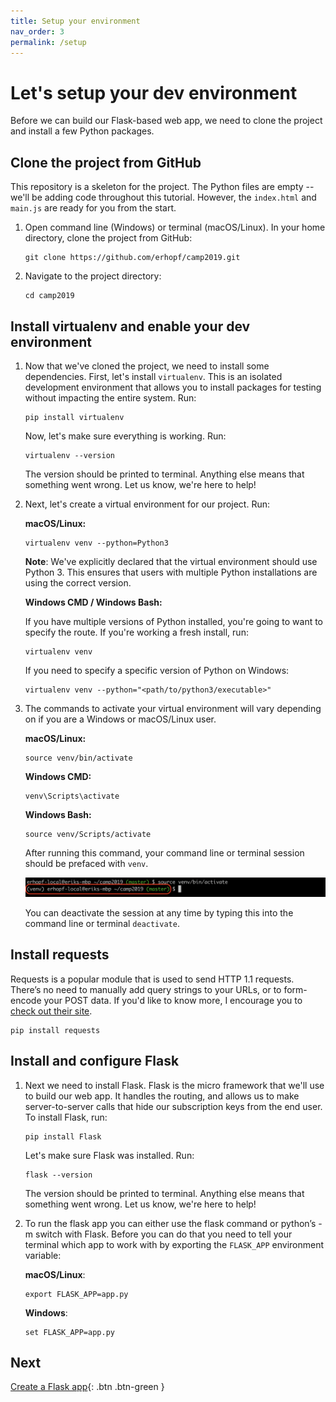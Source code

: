 ```yaml
---
title: Setup your environment
nav_order: 3
permalink: /setup
---
```

# Let's setup your dev environment

Before we can build our Flask-based web app, we need to clone the project and install a few Python packages.

## Clone the project from GitHub

This repository is a skeleton for the project. The Python files are empty -- we'll be adding code throughout this tutorial. However, the `index.html` and `main.js` are ready for you from the start.

1. Open command line (Windows) or terminal (macOS/Linux). In your home directory, clone the project from GitHub:
   ```
   git clone https://github.com/erhopf/camp2019.git
   ```
2. Navigate to the project directory:
   ```
   cd camp2019
   ```

## Install virtualenv and enable your dev environment

1. Now that we've cloned the project, we need to install some dependencies. First, let's install `virtualenv`. This is an isolated development environment that allows you to install packages for testing without impacting the entire system. Run:
   ```
   pip install virtualenv
   ```
   Now, let's make sure everything is working. Run:
   ```
   virtualenv --version
   ```
   The version should be printed to terminal. Anything else means that something went wrong. Let us know, we're here to help!
   
2. Next, let's create a virtual environment for our project. Run:

   **macOS/Linux:**
   ```
   virtualenv venv --python=Python3
   ```
   **Note**: We've explicitly declared that the virtual environment should use Python 3. This ensures that users with multiple Python installations are using the correct version.

   **Windows CMD / Windows Bash:**

   If you have multiple versions of Python installed, you're going to want to specify the route. If you're working a fresh install, run:

   ```
   virtualenv venv
   ```

   If you need to specify a specific version of Python on Windows:
   ```
   virtualenv venv --python="<path/to/python3/executable>"
   ```

3. The commands to activate your virtual environment will vary depending on if you are a Windows or macOS/Linux user.  

   **macOS/Linux:**
   ```
   source venv/bin/activate
   ```

   **Windows CMD:**
   ```
   venv\Scripts\activate
   ```

   **Windows Bash:**

   ```
   source venv/Scripts/activate
   ```

   After running this command, your command line or terminal session should be prefaced with `venv`.

   ![](./images/venv.png)

   You can deactivate the session at any time by typing this into the command line or terminal `deactivate`.

## Install requests

Requests is a popular module that is used to send HTTP 1.1 requests. There’s no need to manually add query strings to your URLs, or to form-encode your POST data. If you'd like to know more, I encourage you to [check out their site](http://docs.python-requests.org/en/master/).

```
pip install requests
```

## Install and configure Flask

1. Next we need to install Flask. Flask is the micro framework that we'll use to build our web app. It handles the routing, and allows us to make server-to-server calls that hide our subscription keys from the end user. To install Flask, run:
   ```
   pip install Flask
   ```
   Let's make sure Flask was installed. Run:
   ```
   flask --version
   ```
   The version should be printed to terminal. Anything else means that something went wrong. Let us know, we're here to help!

2. To run the flask app you can either use the flask command or python’s -m switch with Flask. Before you can do that you need to tell your terminal which app to work with by exporting the `FLASK_APP` environment variable:

   **macOS/Linux**:
   ```
   export FLASK_APP=app.py
   ```

   **Windows**:
   ```
   set FLASK_APP=app.py
   ```

## Next

[Create a Flask app](flask-app){: .btn .btn-green }
